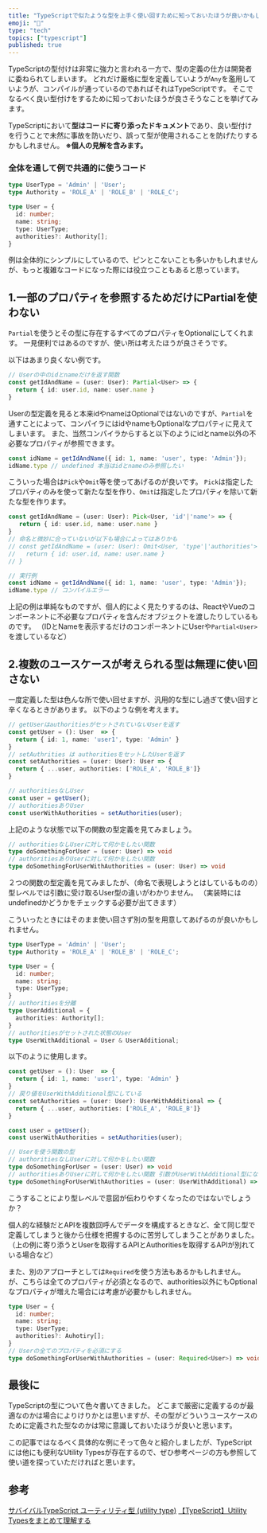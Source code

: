 ```yaml
---
title: "TypeScriptで似たような型を上手く使い回すために知っておいたほうが良いかもしれない２つのこと"
emoji: "🧩"
type: "tech"
topics: ["typescript"]
published: true
---
```


TypeScriptの型付けは非常に強力と言われる一方で、型の定義の仕方は開発者に委ねられてしまいます。
どれだけ厳格に型を定義していようが`Any`を濫用していようが、コンパイルが通っているのであればそれはTypeScriptです。
そこでなるべく良い型付けをするために知っておいたほうが良さそうなことを挙げてみます。

TypeScriptにおいて**型はコードに寄り添ったドキュメント**であり、良い型付けを行うことで未然に事故を防いだり、誤って型が使用されることを防げたりするかもしれません。
**※個人の見解を含みます。**

### 全体を通して例で共通的に使うコード

```ts:types.ts
type UserType = 'Admin' | 'User';
type Authority = 'ROLE_A' | 'ROLE_B' | 'ROLE_C';

type User = {
  id: number;
  name: string;
  type: UserType;
  authorities?: Authority[];
}
```

例は全体的にシンプルにしているので、ピンとこないことも多いかもしれませんが、もっと複雑なコードになった際には役立つこともあると思っています。

## 1.一部のプロパティを参照するためだけにPartialを使わない
`Partial`を使うとその型に存在するすべてのプロパティをOptionalにしてくれます。
一見便利ではあるのですが、使い所は考えたほうが良さそうです。

以下はあまり良くない例です。

```ts:notGood.ts
// Userの中のidとnameだけを返す関数
const getIdAndName = (user: User): Partial<User> => {
  return { id: user.id, name: user.name }
}
```
Userの型定義を見ると本来idやnameはOptionalではないのですが、`Partial`を通すことによって、コンパイラにはidやnameもOptionalなプロパティに見えてしまいます。
また、当然コンパイラからすると以下のようにidとname以外の不必要なプロパティが参照できます。

```ts
const idName = getIdAndName({ id: 1, name: 'user', type: 'Admin'});
idName.type // undefined 本当はidとnameのみ参照したい
```

こういった場合は`Pick`や`Omit`等を使ってあげるのが良いです。
`Pick`は指定したプロパティのみを使って新たな型を作り、`Omit`は指定したプロパティを除いて新たな型を作ります。

```ts:good.ts
const getIdAndName = (user: User): Pick<User, 'id'|'name'> => {
   return { id: user.id, name: user.name }
}
// 命名と微妙に合っていないが以下も場合によってはありかも
// const getIdAndName = (user: User): Omit<User, 'type'|'authorities'> => {
//   return { id: user.id, name: user.name }
// }

// 実行例
const idName = getIdAndName({ id: 1, name: 'user', type: 'Admin'});
idName.type // コンパイルエラー
```

上記の例は単純なものですが、個人的によく見たりするのは、ReactやVueのコンポーネントに不必要なプロパティを含んだオブジェクトを渡したりしているものです。
（IDとNameを表示するだけのコンポーネントにUserや`Partial<User>`を渡しているなど）


## 2.複数のユースケースが考えられる型は無理に使い回さない
一度定義した型は色んな所で使い回せますが、汎用的な型にし過ぎて使い回すと辛くなるときがあります。
以下のような例を考えます。

```ts:notGood.ts
// getUserはauthoritiesがセットされていないUserを返す
const getUser = (): User  => {
  return { id: 1, name: 'user1', type: 'Admin' }
}
// setAuthrities は authoritiesをセットしたUserを返す
const setAuthorities = (user: User): User => {
  return { ...user, authorities: ['ROLE_A', 'ROLE_B']}
} 

// authoritiesなしUser
const user = getUser();
// authoritiesありUser
const userWithAuthorities = setAuthorities(user);
```

上記のような状態で以下の関数の型定義を見てみましょう。

```ts
// authoritiesなしUserに対して何かをしたい関数
type doSomethingForUser = (user: User) => void
// authoritiesありUserに対して何かをしたい関数
type doSomethingForUserWithAuthorities = (user: User) => void
```

２つの関数の型定義を見てみましたが、（命名で表現しようとはしているものの）型レベルでは引数に受け取るUser型の違いがわかりません。
（実装時にはundefinedかどうかをチェックする必要が出てきます）

こういったときにはそのまま使い回さず別の型を用意してあげるのが良いかもしれません。

```ts:types.ts
type UserType = 'Admin' | 'User';
type Authority = 'ROLE_A' | 'ROLE_B' | 'ROLE_C';

type User = {
  id: number;
  name: string;
  type: UserType;
}
// authoritiesを分離
type UserAdditional = {
  authorities: Authority[];
}
// authoritiesがセットされた状態のUser
type UserWithAdditional = User & UserAdditional;
```

以下のように使用します。

```ts:good.ts
const getUser = (): User  => {
  return { id: 1, name: 'user1', type: 'Admin' }
}
// 戻り値をUserWithAdditional型にしている
const setAuthorities = (user: User): UserWithAdditional => {
  return { ...user, authorities: ['ROLE_A', 'ROLE_B']}
} 

const user = getUser();
const userWithAuthorities = setAuthorities(user);

// Userを使う関数の型
// authoritiesなしUserに対して何かをしたい関数
type doSomethingForUser = (user: User) => void
// authoritiesありUserに対して何かをしたい関数 引数がUserWithAdditional型になっている
type doSomethingForUserWithAuthorities = (user: UserWithAdditional) => void
```

こうすることにより型レベルで意図が伝わりやすくなったのではないでしょうか？

個人的な経験だとAPIを複数回呼んでデータを構成するときなど、全て同じ型で定義してしまうと後から仕様を把握するのに苦労してしまうことがありました。
（上の例に寄り添うとUserを取得するAPIとAuthoritiesを取得するAPIが別れている場合など）

また、別のアプローチとしては`Required`を使う方法もあるかもしれません。
が、こちらは全てのプロパティが必須となるので、authorities以外にもOptionalなプロパティが増えた場合には考慮が必要かもしれません。

```ts
type User = {
  id: number;
  name: string;
  type: UserType;
  authorities?: Auhotiry[];
}
// Userの全てのプロパティを必須にする
type doSomethingForUserWithAuthorities = (user: Required<User>) => void
```

## 最後に
TypeScriptの型について色々書いてきました。
どこまで厳密に定義するのが最適なのかは場合によりけりかとは思いますが、その型がどういうユースケースのために定義された型なのかは常に意識しておいたほうが良いと思います。

この記事ではなるべく具体的な例にそって色々と紹介しましたが、TypeScriptには他にも便利なUtility Typesが存在するので、ぜひ参考ページの方も参照して使い道を探っていただければと思います。

## 参考
[サバイバルTypeScript ユーティリティ型 (utility type)](https://book.yyts.org/reference/type-reuse/utility-types)
[【TypeScript】Utility Typesをまとめて理解する](https://qiita.com/k-penguin-sato/items/e2791d7a57e96f6144e5)